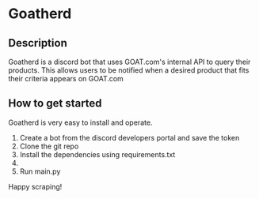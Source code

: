 # Goatherd

## Description
Goatherd is a discord bot that uses GOAT.com's internal API to query their products. This allows users to be notified when a desired product that fits their criteria appears on GOAT.com

## How to get started
Goatherd is very easy to install and operate. 
1. Create a bot from the discord developers portal and save the token
2. Clone the git repo
3. Install the dependencies using requirements.txt
4. 
5. Run main.py

Happy scraping!
